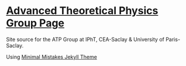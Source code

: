 # [Advanced Theoretical Physics Group Page](https://atp-group.github.io/atp-group/)

Site source for the ATP Group at IPhT, CEA-Saclay & University of Paris-Saclay.

Using [Minimal Mistakes Jekyll Theme](https://mmistakes.github.io/minimal-mistakes/)
